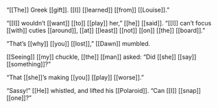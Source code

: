 “[[The]] Greek [[gift]]. [[I]] [[learned]] [[from]] [[Louise]].”

“[[I]] wouldn’t [[want]] [[to]] [[play]] her,” [[he]] [[said]]. “[[I]] can’t focus [[with]] cuties [[around]], [[at]] [[least]] [[not]] [[on]] [[the]] [[board]].”

“That’s [[why]] [[you]] [[lost]],” [[Dawn]] mumbled.

[[Seeing]] [[my]] chuckle, [[the]] [[man]] asked: “Did [[she]] [[say]] [[something]]?”

“That [[she]]’s making [[you]] [[play]] [[worse]].”

“Sassy!” [[He]] whistled, and lifted his [[Polaroid]]. “Can [[I]] [[snap]] [[one]]?”